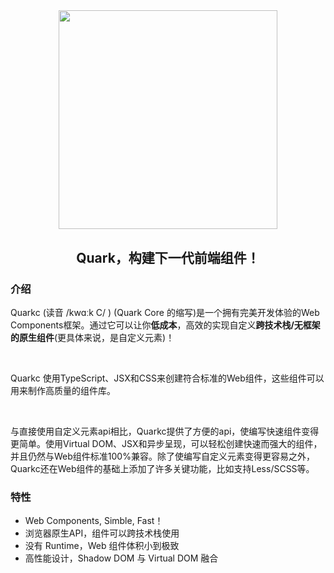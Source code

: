 
<p align="center" style="padding-top: 10%">
  <a href="https://quark-design.hellobike.com/">
    <img width="350" src="https://m.hellobike.com/resource/helloyun/13459/Dc16h_quarkc-dark.png?x-oss-process=image/quality,q_80">
  </a>
</p>
<h2 align="center"> Quark，构建下一代前端组件！ </h2>

### 介绍



<p>Quarkc (读音 /kwɑːk C/ ) (Quark Core 的缩写)是一个拥有完美开发体验的Web Components框架。通过它可以让你<b>低成本</b>，高效的实现自定义<b>跨技术栈/无框架的原生组件</b>(更具体来说，是自定义元素)！</p>
<br />
<p>Quarkc 使用TypeScript、JSX和CSS来创建符合标准的Web组件，这些组件可以用来制作高质量的组件库。</p>
<br />
<p>与直接使用自定义元素api相比，Quarkc提供了方便的api，使编写快速组件变得更简单。使用Virtual DOM、JSX和异步呈现，可以轻松创建快速而强大的组件，并且仍然与Web组件标准100%兼容。除了使编写自定义元素变得更容易之外，Quarkc还在Web组件的基础上添加了许多关键功能，比如支持Less/SCSS等。</p>


### 特性

- Web Components, Simble, Fast！
- 浏览器原生API，组件可以跨技术栈使用
- 没有 Runtime，Web 组件体积小到极致
- 高性能设计，Shadow DOM 与 Virtual DOM 融合